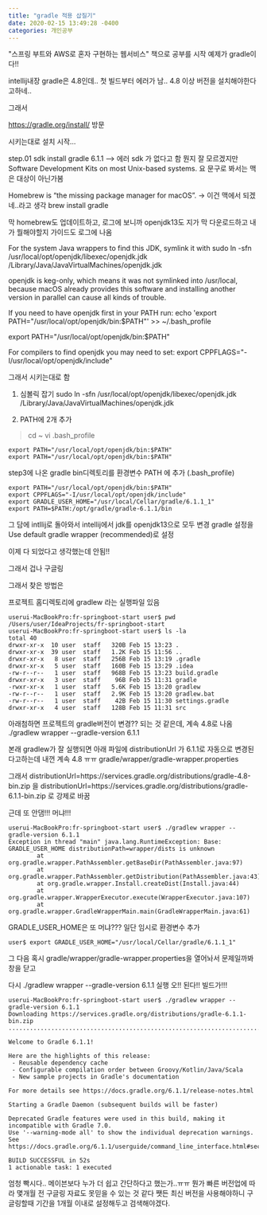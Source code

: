 ```yaml
---
title: "gradle 적용 삽질기"
date: 2020-02-15 13:49:28 -0400
categories: 개인공부
---
```


"스프링 부트와 AWS로 혼자 구현하는 웹서비스" 책으로 공부를 시작
예제가 gradle이다!!

intellij내장 gradle은 4.8인데.. 첫 빌드부터 에러가 남.. 4.8 이상 버전을 설치해야한다고하네..

그래서

https://gradle.org/install/ 방문

시키는대로 설치 시작...

step.01
sdk install gradle 6.1.1 --> 에러 sdk 가 없다고 함 뭔지 잘 모르겠지만  Software Development Kits on most Unix-based systems. 요 문구로 봐서는 맥은 대상이 아닌가봄

Homebrew is “the missing package manager for macOS”. -> 이건 맥에서 되겠네..라고 생각
brew install gradle

막 homebrew도 업데이트하고, 로그에 보니까 openjdk13도 지가 막 다운로드하고 
내가 뭘해야할지 가이드도 로그에 나옴

For the system Java wrappers to find this JDK, symlink it with
  sudo ln -sfn /usr/local/opt/openjdk/libexec/openjdk.jdk /Library/Java/JavaVirtualMachines/openjdk.jdk

openjdk is keg-only, which means it was not symlinked into /usr/local,
because macOS already provides this software and installing another version in
parallel can cause all kinds of trouble.

If you need to have openjdk first in your PATH run:
  echo 'export PATH="/usr/local/opt/openjdk/bin:$PATH"' >> ~/.bash_profile


  export PATH="/usr/local/opt/openjdk/bin:$PATH"

For compilers to find openjdk you may need to set:
  export CPPFLAGS="-I/usr/local/opt/openjdk/include"

그래서 시키는대로 함
1. 심볼릭 잡기
sudo ln -sfn /usr/local/opt/openjdk/libexec/openjdk.jdk /Library/Java/JavaVirtualMachines/openjdk.jdk

2. PATH에 2개 추가
> cd ~
> vi .bash_profile

```console
export PATH="/usr/local/opt/openjdk/bin:$PATH"
export PATH="/usr/local/opt/openjdk/bin:$PATH"
```

step3에 나온 gradle bin디렉토리를 환경변수 PATH 에 추가 (.bash_profile)
```console
export PATH="/usr/local/opt/openjdk/bin:$PATH"
export CPPFLAGS="-I/usr/local/opt/openjdk/include"
export GRADLE_USER_HOME="/usr/local/Cellar/gradle/6.1.1_1"
export PATH=$PATH:/opt/gradle/gradle-6.1.1/bin
```

그 담에 intllij로 돌아와서
intellij에서 jdk를 openjdk13으로 모두 변경
gradle 설정을
Use default gradle wrapper (recommended)로 설정

이제 다 되었다고 생각했는데 안됨!!

그래서 겁나 구글링

그래서 찾은 방법은

프로젝트 홈디렉토리에 gradlew 라는 실행파일 있음

```console
userui-MacBookPro:fr-springboot-start user$ pwd
/Users/user/IdeaProjects/fr-springboot-start
userui-MacBookPro:fr-springboot-start user$ ls -la
total 40
drwxr-xr-x  10 user  staff   320B Feb 15 13:23 .
drwxr-xr-x  39 user  staff   1.2K Feb 15 11:56 ..
drwxr-xr-x   8 user  staff   256B Feb 15 13:19 .gradle
drwxr-xr-x   5 user  staff   160B Feb 15 13:29 .idea
-rw-r--r--   1 user  staff   968B Feb 15 13:23 build.gradle
drwxr-xr-x   3 user  staff    96B Feb 15 11:31 gradle
-rwxr-xr-x   1 user  staff   5.6K Feb 15 13:20 gradlew
-rw-r--r--   1 user  staff   2.9K Feb 15 13:20 gradlew.bat
-rw-r--r--   1 user  staff    42B Feb 15 11:30 settings.gradle
drwxr-xr-x   4 user  staff   128B Feb 15 11:31 src
```
아래첨하면 프로젝트의 gradle버전이 변경?? 되는 것 같은데, 계속 4.8로 나옴
./gradlew wrapper --gradle-version 6.1.1

본래 gradlew가 잘 실행되면 아래 파일에 distributionUrl 가 6.1.1로 자동으로 변경된다고하는데 내껀 계속 4.8 ㅠㅠ
gradle/wrapper/gradle-wrapper.properties

그래서
distributionUrl=https\://services.gradle.org/distributions/gradle-4.8-bin.zip
을
distributionUrl=https\://services.gradle.org/distributions/gradle-6.1.1-bin.zip
로 강제로 바꿈

근데 또 안댐!!! 머냐!!!
```console
userui-MacBookPro:fr-springboot-start user$ ./gradlew wrapper --gradle-version 6.1.1
Exception in thread "main" java.lang.RuntimeException: Base: GRADLE_USER_HOME distributionPath=wrapper/dists is unknown
        at org.gradle.wrapper.PathAssembler.getBaseDir(PathAssembler.java:97)
        at org.gradle.wrapper.PathAssembler.getDistribution(PathAssembler.java:43)
        at org.gradle.wrapper.Install.createDist(Install.java:44)
        at org.gradle.wrapper.WrapperExecutor.execute(WrapperExecutor.java:107)
        at org.gradle.wrapper.GradleWrapperMain.main(GradleWrapperMain.java:61)
```

GRADLE_USER_HOME은 또 머냐???
일단 임시로 환경변수 추가

```
user$ export GRADLE_USER_HOME="/usr/local/Cellar/gradle/6.1.1_1"
```

그 다음 혹시 gradle/wrapper/gradle-wrapper.properties을 열어놔서 문제일까봐 창을 닫고

다시 ./gradlew wrapper --gradle-version 6.1.1 실행
오!!
된다!! 빌드가!!!

```console
userui-MacBookPro:fr-springboot-start user$ ./gradlew wrapper --gradle-version 6.1.1
Downloading https://services.gradle.org/distributions/gradle-6.1.1-bin.zip
............................................................................................

Welcome to Gradle 6.1.1!

Here are the highlights of this release:
 - Reusable dependency cache
 - Configurable compilation order between Groovy/Kotlin/Java/Scala
 - New sample projects in Gradle's documentation

For more details see https://docs.gradle.org/6.1.1/release-notes.html

Starting a Gradle Daemon (subsequent builds will be faster)

Deprecated Gradle features were used in this build, making it incompatible with Gradle 7.0.
Use '--warning-mode all' to show the individual deprecation warnings.
See https://docs.gradle.org/6.1.1/userguide/command_line_interface.html#sec:command_line_warnings

BUILD SUCCESSFUL in 52s
1 actionable task: 1 executed

```

엄청 빡시다.. 메이븐보다 누가 더 쉽고 간단하다고 했는가..ㅠㅠ
뭔가 빠른 버전업에 따라 몇개월 전 구글링 자료도 못믿을 수 있는 것 같다
쨋든 최신 버전을 사용해야하니 구글링할때 기간을 1개월 이내로 설정해두고 검색해야겠다.